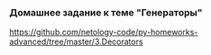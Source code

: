 ### Домашнее задание к теме "Генераторы"

https://github.com/netology-code/py-homeworks-advanced/tree/master/3.Decorators  